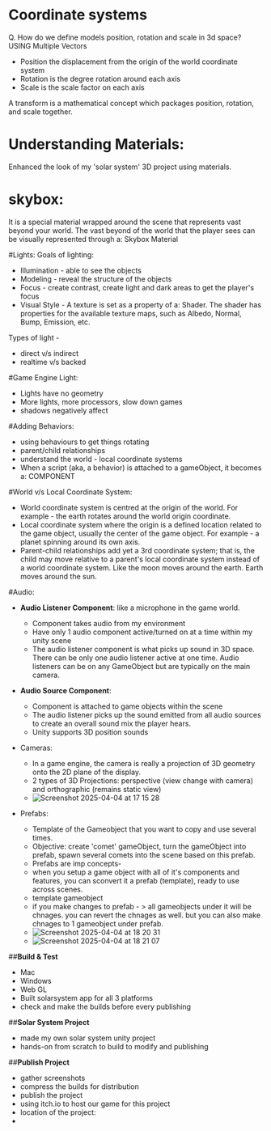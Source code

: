 # Coordinate systems

Q. How do we define models position, rotation and scale in 3d space?
 USING Multiple Vectors

- Position the displacement from the origin of the world coordinate system
- Rotation is the degree rotation around each axis 
- Scale is the scale factor on each axis

A transform is a mathematical concept which packages position, rotation, and scale together.

# Understanding Materials:
Enhanced the look of my 'solar system' 3D project using materials.

# skybox:
It is a special material wrapped around the scene that represents vast beyond your world.
The vast beyond of the world that the player sees can be visually represented through a: Skybox Material

#Lights:
Goals of lighting: 
- Illumination - able to see the objects
- Modeling - reveal the structure of the objects
- Focus - create contrast, create light and dark areas to get the player's focus
- Visual Style - A texture is set as a property of a: Shader. The shader has properties for the available texture maps, such as Albedo, Normal, Bump, Emission, etc.

Types of light - 
- direct v/s indirect
- realtime v/s backed

#Game Engine Light:
- Lights have no geometry
- More lights, more processors, slow down games
- shadows negatively affect

#Adding Behaviors:
- using behaviours to get things rotating
- parent/child relationships
- understand the world - local coordinate systems
- When a script (aka, a behavior) is attached to a gameObject, it becomes a: COMPONENT

#World v/s Local Coordinate System:
- World coordinate system is centred at the origin of the world. For example - the earth rotates around the world origin coordinate.
- Local coordinate system where the origin is a defined location related to the game object, usually the center of the game object. For example - a planet spinning around its own axis.
- Parent-child relationships add yet a 3rd coordinate system; that is, the child may move relative to a parent's local coordinate system instead of a world coordinate system. Like the moon moves around the earth. Earth moves around the sun.

#Audio:
- **Audio Listener Component**: like a microphone in the game world.
   - Component takes audio from my environment
   - Have only 1 audio component active/turned on at a time within my unity scene
   - The audio listener component is what picks up sound in 3D space. There can be only one audio listener active at one time. Audio listeners can be on any GameObject but are typically on the main camera.
 
- **Audio Source Component**:
   - Component is attached to game objects within the scene
   - The audio listener picks up the sound emitted from all audio sources to create an overall sound mix the player hears.
   - Unity supports 3D position sounds

- Cameras:
   - In a game engine, the camera is really a projection of 3D geometry onto the 2D plane of the display.
   - 2 types of 3D Projections: perspective (view change with camera) and orthographic (remains static view)
   - ![Screenshot 2025-04-04 at 17 15 28](https://github.com/user-attachments/assets/fbc283ee-be2b-44ea-a5b3-accb5f0555c7)
 
- Prefabs:
   - Template of the Gameobject that you want to copy and use several times.
   - Objective: create 'comet' gameObject, turn the gameObject into prefab, spawn several comets into the scene based on this prefab.
   - Prefabs are imp concepts-
   - when you setup a game object with all of it's components and features, you can sconvert it a prefab (template), ready to use across scenes.
   - template gameobject
   - if you make changes to prefab - > all gameobjects under it will be chnages. you can revert the chnages as well. but you can also make chnages to 1 gameobject under prefab.
   - ![Screenshot 2025-04-04 at 18 20 31](https://github.com/user-attachments/assets/9ad192b8-900f-4dc8-af2f-951e7facc054)
   - ![Screenshot 2025-04-04 at 18 21 07](https://github.com/user-attachments/assets/ac56635f-2f87-4239-b234-4a136c5ea4b6)

 ##**Build & Test**
 - Mac
 - Windows
 - Web GL
 - Built solarsystem app for all 3 platforms
 - check and make the builds before every publishing

##**Solar System Project**
- made my own solar system unity project
- hands-on from scratch to build to modify and publishing

##**Publish Project**
- gather screenshots
- compress the builds for distribution
- publish the project
- using itch.io to host our game for this project
- location of the project:
- 



